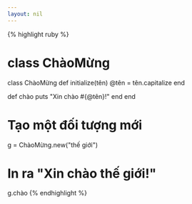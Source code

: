 ```yaml
---
layout: nil
---
```


{% highlight ruby %}
# class ChàoMừng
class ChàoMừng
  def initialize(tên)
    @tên = tên.capitalize
  end

  def chào
    puts "Xin chào #{@tên}!"
  end
end

# Tạo một đối tượng mới
g = ChàoMừng.new("thế giới")

# In ra "Xin chào thế giới!"
g.chào
{% endhighlight %}
